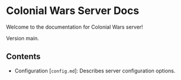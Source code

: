 # Colonial Wars Server Docs
Welcome to the documentation for Colonial Wars server!

Version main.

## Contents
- Configuration \[``config.md``\]: Describes server configuration options.
